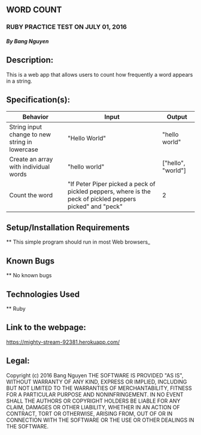 ## WORD COUNT

### RUBY PRACTICE TEST ON JULY 01, 2016

##### By Bang Nguyen

## Description:
This is a web app that allows users to count how frequently a word appears in a string.

## Specification(s):
Behavior                |  Input        | Output
------------------------| ------------- | -------------
String input change to new string in lowercase | "Hello World" | "hello world"
Create an array with individual words| "hello world" | ["hello", "world"]
Count the word | "If Peter Piper picked a peck of pickled peppers, where is the peck of pickled peppers picked" and "peck" | 2


## Setup/Installation Requirements

** This simple program should run in most Web browsers_

## Known Bugs

** No known bugs

## Technologies Used

** Ruby

## Link to the webpage:
https://mighty-stream-92381.herokuapp.com/

## Legal:
Copyright (c) 2016 Bang Nguyen
THE SOFTWARE IS PROVIDED "AS IS", WITHOUT WARRANTY OF ANY KIND, EXPRESS OR IMPLIED, INCLUDING BUT NOT LIMITED TO THE WARRANTIES OF MERCHANTABILITY, FITNESS FOR A PARTICULAR PURPOSE AND NONINFRINGEMENT. IN NO EVENT SHALL THE AUTHORS OR COPYRIGHT HOLDERS BE LIABLE FOR ANY CLAIM, DAMAGES OR OTHER LIABILITY, WHETHER IN AN ACTION OF CONTRACT, TORT OR OTHERWISE, ARISING FROM, OUT OF OR IN CONNECTION WITH THE SOFTWARE OR THE USE OR OTHER DEALINGS IN THE SOFTWARE.
